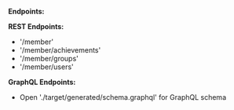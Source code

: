**Endpoints:**

**REST Endpoints:**

* '/member'
* '/member/achievements'
* '/member/groups'
* '/member/users'

**GraphQL Endpoints:**

* Open './target/generated/schema.graphql' for GraphQL schema

